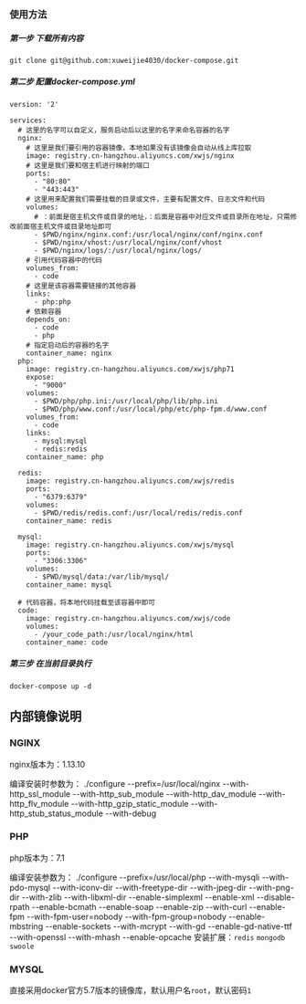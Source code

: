 ### 使用方法
##### 第一步 下载所有内容
```
git clone git@github.com:xuweijie4030/docker-compose.git
```

##### 第二步 配置docker-compose.yml
```
version: '2'

services:
  # 这里的名字可以自定义，服务启动后以这里的名字来命名容器的名字
  nginx:
    # 这里是我们要引用的容器镜像，本地如果没有该镜像会自动从线上库拉取
    image: registry.cn-hangzhou.aliyuncs.com/xwjs/nginx
    # 这里是我们要和宿主机进行映射的端口
    ports:
      - "80:80"
      - "443:443"
    # 这里用来配置我们需要挂载的目录或文件，主要有配置文件、日志文件和代码
    volumes:
      # ：前面是宿主机文件或目录的地址，：后面是容器中对应文件或目录所在地址，只需修改前面宿主机文件或目录地址即可
      - $PWD/nginx/nginx.conf:/usr/local/nginx/conf/nginx.conf
      - $PWD/nginx/vhost:/usr/local/nginx/conf/vhost
      - $PWD/nginx/logs/:/usr/local/nginx/logs/
    # 引用代码容器中的代码
    volumes_from:
      - code
    # 这里是该容器需要链接的其他容器
    links:
      - php:php
    # 依赖容器
    depends_on:
      - code
      - php
    # 指定启动后的容器的名字
    container_name: nginx
  php:
    image: registry.cn-hangzhou.aliyuncs.com/xwjs/php71
    expose:
      - "9000"
    volumes:
      - $PWD/php/php.ini:/usr/local/php/lib/php.ini
      - $PWD/php/www.conf:/usr/local/php/etc/php-fpm.d/www.conf
    volumes_from:
      - code
    links:
      - mysql:mysql
      - redis:redis
    container_name: php

  redis:
    image: registry.cn-hangzhou.aliyuncs.com/xwjs/redis
    ports:
      - "6379:6379"
    volumes:
      - $PWD/redis/redis.conf:/usr/local/redis/redis.conf
    container_name: redis

  mysql:
    image: registry.cn-hangzhou.aliyuncs.com/xwjs/mysql
    ports:
      - "3306:3306"
    volumes:
      - $PWD/mysql/data:/var/lib/mysql/
    container_name: mysql
 
  # 代码容器，将本地代码挂载至该容器中即可
  code:
    image: registry.cn-hangzhou.aliyuncs.com/xwjs/code
    volumes:
      - /your_code_path:/usr/local/nginx/html
    container_name: code

```
##### 第三步 在当前目录执行
```
docker-compose up -d
```

## 内部镜像说明
### NGINX
  nginx版本为：1.13.10

  编译安装时参数为：
    ./configure 
      --prefix=/usr/local/nginx 
      --with-http_ssl_module 
      --with-http_sub_module 
      --with-http_dav_module 
      --with-http_flv_module 
      --with-http_gzip_static_module 
      --with-http_stub_status_module 
      --with-debug

### PHP
  php版本为：7.1
  
  编译安装参数为：
    ./configure
      --prefix=/usr/local/php 
      --with-mysqli 
      --with-pdo-mysql 
      --with-iconv-dir 
      --with-freetype-dir 
      --with-jpeg-dir 
      --with-png-dir 
      --with-zlib 
      --with-libxml-dir 
      --enable-simplexml 
      --enable-xml 
      --disable-rpath 
      --enable-bcmath 
      --enable-soap 
      --enable-zip 
      --with-curl 
      --enable-fpm 
      --with-fpm-user=nobody 
      --with-fpm-group=nobody 
      --enable-mbstring 
      --enable-sockets 
      --with-mcrypt 
      --with-gd 
      --enable-gd-native-ttf 
      --with-openssl 
      --with-mhash 
      --enable-opcache
  安装扩展：`redis` `mongodb` `swoole`
  
 ### MYSQL
  直接采用docker官方5.7版本的镜像库，默认用户名`root`，默认密码`1`
